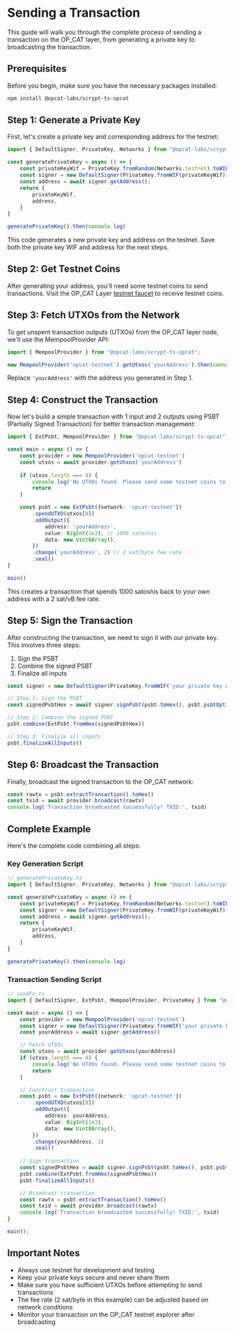 # Sending a Transaction

This guide will walk you through the complete process of sending a transaction on the OP_CAT layer, from generating a private key to broadcasting the transaction.

## Prerequisites

Before you begin, make sure you have the necessary packages installed:

```bash
npm install @opcat-labs/scrypt-ts-opcat
```

## Step 1: Generate a Private Key

First, let's create a private key and corresponding address for the testnet:

```ts
import { DefaultSigner, PrivateKey, Networks } from "@opcat-labs/scrypt-ts-opcat";

const generatePrivateKey = async () => {
    const privateKeyWif = PrivateKey.fromRandom(Networks.testnet).toWIF()
    const signer = new DefaultSigner(PrivateKey.fromWIF(privateKeyWif));
    const address = await signer.getAddress();
    return {
        privateKeyWif,
        address,
    }
}

generatePrivateKey().then(console.log)
```

This code generates a new private key and address on the testnet. Save both the private key WIF and address for the next steps.

## Step 2: Get Testnet Coins

After generating your address, you'll need some testnet coins to send transactions. Visit the OP_CAT Layer [testnet faucet](https://faucet.opcatlabs.io/) to receive testnet coins.

## Step 3: Fetch UTXOs from the Network

To get unspent transaction outputs (UTXOs) from the OP_CAT layer node, we'll use the MempoolProvider API:

```ts
import { MempoolProvider } from "@opcat-labs/scrypt-ts-opcat";

new MempoolProvider('opcat-testnet').getUtxos('yourAddress').then(console.log)
```

Replace `'yourAddress'` with the address you generated in Step 1.

## Step 4: Construct the Transaction

Now let's build a simple transaction with 1 input and 2 outputs using PSBT (Partially Signed Transaction) for better transaction management:

```ts
import { ExtPsbt, MempoolProvider } from "@opcat-labs/scrypt-ts-opcat";

const main = async () => {
    const provider = new MempoolProvider('opcat-testnet')
    const utxos = await provider.getUtxos('yourAddress')
    
    if (utxos.length === 0) {
        console.log('No UTXOs found. Please send some testnet coins to your address first from the faucet.')
        return
    }

    const psbt = new ExtPsbt({network: 'opcat-testnet'})
        .spendUTXO(utxos[0])
        .addOutput({
            address: 'yourAddress',
            value: BigInt(1e3), // 1000 satoshis
            data: new Uint8Array(),
        })
        .change('yourAddress', 2) // 2 sat/byte fee rate
        .seal()
}

main()
```

This creates a transaction that spends 1000 satoshis back to your own address with a 2 sat/vB fee rate.

## Step 5: Sign the Transaction

After constructing the transaction, we need to sign it with our private key. This involves three steps:

1. Sign the PSBT
2. Combine the signed PSBT
3. Finalize all inputs

```ts
const signer = new DefaultSigner(PrivateKey.fromWIF('your private key wif'))

// Step 1: Sign the PSBT
const signedPsbtHex = await signer.signPsbt(psbt.toHex(), psbt.psbtOptions())

// Step 2: Combine the signed PSBT
psbt.combine(ExtPsbt.fromHex(signedPsbtHex))

// Step 3: Finalize all inputs
psbt.finalizeAllInputs()
```

## Step 6: Broadcast the Transaction

Finally, broadcast the signed transaction to the OP_CAT network:

```ts
const rawtx = psbt.extractTransaction().toHex()
const txid = await provider.broadcast(rawtx)
console.log('Transaction broadcasted successfully! TXID:', txid)
```

## Complete Example

Here's the complete code combining all steps:

### Key Generation Script

```ts
// generatePrivateKey.ts
import { DefaultSigner, PrivateKey, Networks } from "@opcat-labs/scrypt-ts-opcat";

const generatePrivateKey = async () => {
    const privateKeyWif = PrivateKey.fromRandom(Networks.testnet).toWIF()
    const signer = new DefaultSigner(PrivateKey.fromWIF(privateKeyWif));
    const address = await signer.getAddress();
    return {
        privateKeyWif,
        address,
    }
}

generatePrivateKey().then(console.log)
```

### Transaction Sending Script

```ts
// sendTx.ts
import { DefaultSigner, ExtPsbt, MempoolProvider, PrivateKey } from "@opcat-labs/scrypt-ts-opcat"

const main = async () => {
    const provider = new MempoolProvider('opcat-testnet')
    const signer = new DefaultSigner(PrivateKey.fromWIF('your private key wif'))
    const yourAddress = await signer.getAddress()

    // Fetch UTXOs
    const utxos = await provider.getUtxos(yourAddress)
    if (utxos.length === 0) {
        console.log('No UTXOs found. Please send some testnet coins to your address first from the faucet.')
        return
    }

    // Construct transaction
    const psbt = new ExtPsbt({network: 'opcat-testnet'})
        .spendUTXO(utxos[0])
        .addOutput({
            address: yourAddress,
            value: BigInt(1e3),
            data: new Uint8Array(),
        })
        .change(yourAddress, 2)
        .seal()
    
    // Sign transaction
    const signedPsbtHex = await signer.signPsbt(psbt.toHex(), psbt.psbtOptions())
    psbt.combine(ExtPsbt.fromHex(signedPsbtHex))
    psbt.finalizeAllInputs()

    // Broadcast transaction
    const rawtx = psbt.extractTransaction().toHex()
    const txid = await provider.broadcast(rawtx)
    console.log('Transaction broadcasted successfully! TXID:', txid)  
}

main();
```

## Important Notes

- Always use testnet for development and testing
- Keep your private keys secure and never share them
- Make sure you have sufficient UTXOs before attempting to send transactions
- The fee rate (2 sat/byte in this example) can be adjusted based on network conditions
- Monitor your transaction on the OP_CAT testnet explorer after broadcasting
